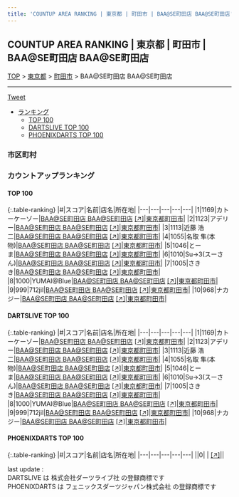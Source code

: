 ```yaml
---
title: 'COUNTUP AREA RANKING | 東京都 | 町田市 | BAA@SE町田店 BAA@SE町田店'
---
```

## COUNTUP AREA RANKING | 東京都 | 町田市 | BAA@SE町田店 BAA@SE町田店

[TOP](/darts/rank/) > [東京都](/darts/rank/東京都/) > [町田市](/darts/rank/東京都/町田市/) > BAA@SE町田店 BAA@SE町田店

___

<a href="https://twitter.com/share?ref_src=twsrc%5Etfw" data-text="COUNTUP AREA RANKING | 東京都町田市BAA@SE町田店 BAA@SE町田店" class="twitter-share-button" data-hashtags="DARTSLIVE,PHOENIXDARTS,darts,ダーツ" data-show-count="false">Tweet</a>

* [ランキング](#カウントアップランキング)
    * [TOP 100](#top-100)
    * [DARTSLIVE TOP 100](#dartslive-top-100)
    * [PHOENIXDARTS TOP 100](#phoenixdarts-top-100)

### 市区町村

<ul>

</ul>

### カウントアップランキング

#### TOP 100



{:.table-ranking}
|#|スコア|名前|店名|所在地|
|---|---|---|---|---|
|1|1169|<span class="rank-name-dl">カトーケーゾー</span>|<a href="/darts/rank/shops/4ffc63d1b5c77d580d9b047a20a7ba1e.html">BAA@SE町田店 BAA@SE町田店</a> <a href="https://search.dartslive.com/jp/shop/4ffc63d1b5c77d580d9b047a20a7ba1e">[↗]</a>|<a href="/darts/rank/東京都/町田市">東京都町田市</a>|
|2|1123|<span class="rank-name-dl">アデリー</span>|<a href="/darts/rank/shops/4ffc63d1b5c77d580d9b047a20a7ba1e.html">BAA@SE町田店 BAA@SE町田店</a> <a href="https://search.dartslive.com/jp/shop/4ffc63d1b5c77d580d9b047a20a7ba1e">[↗]</a>|<a href="/darts/rank/東京都/町田市">東京都町田市</a>|
|3|1113|<span class="rank-name-dl">近藤 浩二</span>|<a href="/darts/rank/shops/4ffc63d1b5c77d580d9b047a20a7ba1e.html">BAA@SE町田店 BAA@SE町田店</a> <a href="https://search.dartslive.com/jp/shop/4ffc63d1b5c77d580d9b047a20a7ba1e">[↗]</a>|<a href="/darts/rank/東京都/町田市">東京都町田市</a>|
|4|1055|<span class="rank-name-dl">名取 隼(本物)</span>|<a href="/darts/rank/shops/4ffc63d1b5c77d580d9b047a20a7ba1e.html">BAA@SE町田店 BAA@SE町田店</a> <a href="https://search.dartslive.com/jp/shop/4ffc63d1b5c77d580d9b047a20a7ba1e">[↗]</a>|<a href="/darts/rank/東京都/町田市">東京都町田市</a>|
|5|1046|<span class="rank-name-dl">とーま</span>|<a href="/darts/rank/shops/4ffc63d1b5c77d580d9b047a20a7ba1e.html">BAA@SE町田店 BAA@SE町田店</a> <a href="https://search.dartslive.com/jp/shop/4ffc63d1b5c77d580d9b047a20a7ba1e">[↗]</a>|<a href="/darts/rank/東京都/町田市">東京都町田市</a>|
|6|1010|<span class="rank-name-dl">Su→3(スーさん)</span>|<a href="/darts/rank/shops/4ffc63d1b5c77d580d9b047a20a7ba1e.html">BAA@SE町田店 BAA@SE町田店</a> <a href="https://search.dartslive.com/jp/shop/4ffc63d1b5c77d580d9b047a20a7ba1e">[↗]</a>|<a href="/darts/rank/東京都/町田市">東京都町田市</a>|
|7|1005|<span class="rank-name-dl">さきき</span>|<a href="/darts/rank/shops/4ffc63d1b5c77d580d9b047a20a7ba1e.html">BAA@SE町田店 BAA@SE町田店</a> <a href="https://search.dartslive.com/jp/shop/4ffc63d1b5c77d580d9b047a20a7ba1e">[↗]</a>|<a href="/darts/rank/東京都/町田市">東京都町田市</a>|
|8|1000|<span class="rank-name-dl">YUMAI@Blue</span>|<a href="/darts/rank/shops/4ffc63d1b5c77d580d9b047a20a7ba1e.html">BAA@SE町田店 BAA@SE町田店</a> <a href="https://search.dartslive.com/jp/shop/4ffc63d1b5c77d580d9b047a20a7ba1e">[↗]</a>|<a href="/darts/rank/東京都/町田市">東京都町田市</a>|
|9|999|<span class="rank-name-dl">712jil</span>|<a href="/darts/rank/shops/4ffc63d1b5c77d580d9b047a20a7ba1e.html">BAA@SE町田店 BAA@SE町田店</a> <a href="https://search.dartslive.com/jp/shop/4ffc63d1b5c77d580d9b047a20a7ba1e">[↗]</a>|<a href="/darts/rank/東京都/町田市">東京都町田市</a>|
|10|968|<span class="rank-name-dl">ナカジー</span>|<a href="/darts/rank/shops/4ffc63d1b5c77d580d9b047a20a7ba1e.html">BAA@SE町田店 BAA@SE町田店</a> <a href="https://search.dartslive.com/jp/shop/4ffc63d1b5c77d580d9b047a20a7ba1e">[↗]</a>|<a href="/darts/rank/東京都/町田市">東京都町田市</a>|


#### DARTSLIVE TOP 100



{:.table-ranking}
|#|スコア|名前|店名|所在地|
|---|---|---|---|---|
|1|1169|<span class="rank-name-dl">カトーケーゾー</span>|<a href="/darts/rank/shops/4ffc63d1b5c77d580d9b047a20a7ba1e.html">BAA@SE町田店 BAA@SE町田店</a> <a href="https://search.dartslive.com/jp/shop/4ffc63d1b5c77d580d9b047a20a7ba1e">[↗]</a>|<a href="/darts/rank/東京都/町田市">東京都町田市</a>|
|2|1123|<span class="rank-name-dl">アデリー</span>|<a href="/darts/rank/shops/4ffc63d1b5c77d580d9b047a20a7ba1e.html">BAA@SE町田店 BAA@SE町田店</a> <a href="https://search.dartslive.com/jp/shop/4ffc63d1b5c77d580d9b047a20a7ba1e">[↗]</a>|<a href="/darts/rank/東京都/町田市">東京都町田市</a>|
|3|1113|<span class="rank-name-dl">近藤 浩二</span>|<a href="/darts/rank/shops/4ffc63d1b5c77d580d9b047a20a7ba1e.html">BAA@SE町田店 BAA@SE町田店</a> <a href="https://search.dartslive.com/jp/shop/4ffc63d1b5c77d580d9b047a20a7ba1e">[↗]</a>|<a href="/darts/rank/東京都/町田市">東京都町田市</a>|
|4|1055|<span class="rank-name-dl">名取 隼(本物)</span>|<a href="/darts/rank/shops/4ffc63d1b5c77d580d9b047a20a7ba1e.html">BAA@SE町田店 BAA@SE町田店</a> <a href="https://search.dartslive.com/jp/shop/4ffc63d1b5c77d580d9b047a20a7ba1e">[↗]</a>|<a href="/darts/rank/東京都/町田市">東京都町田市</a>|
|5|1046|<span class="rank-name-dl">とーま</span>|<a href="/darts/rank/shops/4ffc63d1b5c77d580d9b047a20a7ba1e.html">BAA@SE町田店 BAA@SE町田店</a> <a href="https://search.dartslive.com/jp/shop/4ffc63d1b5c77d580d9b047a20a7ba1e">[↗]</a>|<a href="/darts/rank/東京都/町田市">東京都町田市</a>|
|6|1010|<span class="rank-name-dl">Su→3(スーさん)</span>|<a href="/darts/rank/shops/4ffc63d1b5c77d580d9b047a20a7ba1e.html">BAA@SE町田店 BAA@SE町田店</a> <a href="https://search.dartslive.com/jp/shop/4ffc63d1b5c77d580d9b047a20a7ba1e">[↗]</a>|<a href="/darts/rank/東京都/町田市">東京都町田市</a>|
|7|1005|<span class="rank-name-dl">さきき</span>|<a href="/darts/rank/shops/4ffc63d1b5c77d580d9b047a20a7ba1e.html">BAA@SE町田店 BAA@SE町田店</a> <a href="https://search.dartslive.com/jp/shop/4ffc63d1b5c77d580d9b047a20a7ba1e">[↗]</a>|<a href="/darts/rank/東京都/町田市">東京都町田市</a>|
|8|1000|<span class="rank-name-dl">YUMAI@Blue</span>|<a href="/darts/rank/shops/4ffc63d1b5c77d580d9b047a20a7ba1e.html">BAA@SE町田店 BAA@SE町田店</a> <a href="https://search.dartslive.com/jp/shop/4ffc63d1b5c77d580d9b047a20a7ba1e">[↗]</a>|<a href="/darts/rank/東京都/町田市">東京都町田市</a>|
|9|999|<span class="rank-name-dl">712jil</span>|<a href="/darts/rank/shops/4ffc63d1b5c77d580d9b047a20a7ba1e.html">BAA@SE町田店 BAA@SE町田店</a> <a href="https://search.dartslive.com/jp/shop/4ffc63d1b5c77d580d9b047a20a7ba1e">[↗]</a>|<a href="/darts/rank/東京都/町田市">東京都町田市</a>|
|10|968|<span class="rank-name-dl">ナカジー</span>|<a href="/darts/rank/shops/4ffc63d1b5c77d580d9b047a20a7ba1e.html">BAA@SE町田店 BAA@SE町田店</a> <a href="https://search.dartslive.com/jp/shop/4ffc63d1b5c77d580d9b047a20a7ba1e">[↗]</a>|<a href="/darts/rank/東京都/町田市">東京都町田市</a>|


#### PHOENIXDARTS TOP 100



{:.table-ranking}
|#|スコア|名前|店名|所在地|
|---|---|---|---|---|
||0|<span class="rank-name-dl"> </span>|<a href="/darts/rank/shops/.html"></a> <a href="">[↗]</a>|<a href="/darts/rank//"></a>|


<div class="footer border-top border-gray-light mt-5 pt-3 text-right text-gray">
    last update : <span style="font-weight: italic" id="foot_last_modified"></span><br />
    DARTSLIVE は 株式会社ダーツライブ社 の登録商標です<br />
    PHOENIXDARTS は フェニックスダーツジャパン株式会社 の登録商標です<br />
</div>

<script src="https://cdnjs.cloudflare.com/ajax/libs/jquery.tablesorter/2.31.3/js/jquery.tablesorter.min.js" integrity="sha512-qzgd5cYSZcosqpzpn7zF2ZId8f/8CHmFKZ8j7mU4OUXTNRd5g+ZHBPsgKEwoqxCtdQvExE5LprwwPAgoicguNg==" crossorigin="anonymous" referrerpolicy="no-referrer"></script>
<link rel="stylesheet" href="https://cdnjs.cloudflare.com/ajax/libs/jquery.tablesorter/2.31.3/css/theme.default.min.css" integrity="sha512-wghhOJkjQX0Lh3NSWvNKeZ0ZpNn+SPVXX1Qyc9OCaogADktxrBiBdKGDoqVUOyhStvMBmJQ8ZdMHiR3wuEq8+w==" crossorigin="anonymous" referrerpolicy="no-referrer" />
<script>
$(function() {
    $(".table-ranking").tablesorter({sortList:[[0, 0]]});
    $("#foot_last_modified").text(formatDate(new Date(document.lastModified), 'yyyy-MM-dd HH:mm:ss'));
});
</script>

<script async src="https://platform.twitter.com/widgets.js" charset="utf-8"></script>